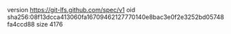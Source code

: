 version https://git-lfs.github.com/spec/v1
oid sha256:08f13dcca413060fa16709462127770140e8bac3e0f2e3252bd05748fa4ccd88
size 4176
